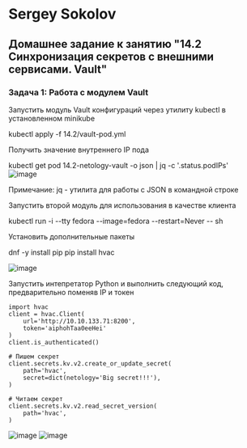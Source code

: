 # Sergey Sokolov
## Домашнее задание к занятию "14.2 Синхронизация секретов с внешними сервисами. Vault"
### Задача 1: Работа с модулем Vault

Запустить модуль Vault конфигураций через утилиту kubectl в установленном minikube

kubectl apply -f 14.2/vault-pod.yml

Получить значение внутреннего IP пода

kubectl get pod 14.2-netology-vault -o json | jq -c '.status.podIPs'  
![image](https://user-images.githubusercontent.com/93119897/209360124-77870040-4637-4686-8a2e-a4ab953e2529.png)


Примечание: jq - утилита для работы с JSON в командной строке

Запустить второй модуль для использования в качестве клиента

kubectl run -i --tty fedora --image=fedora --restart=Never -- sh

Установить дополнительные пакеты

dnf -y install pip
pip install hvac  

![image](https://user-images.githubusercontent.com/93119897/209360184-c4b60e42-7b83-4ef6-a276-ca2712f53e40.png)

Запустить интепретатор Python и выполнить следующий код, предварительно поменяв IP и токен
```
import hvac
client = hvac.Client(
    url='http://10.10.133.71:8200',
    token='aiphohTaa0eeHei'
)
client.is_authenticated()

# Пишем секрет
client.secrets.kv.v2.create_or_update_secret(
    path='hvac',
    secret=dict(netology='Big secret!!!'),
)

# Читаем секрет
client.secrets.kv.v2.read_secret_version(
    path='hvac',
)  
```
![image](https://user-images.githubusercontent.com/93119897/209360250-fe913fed-5a2f-4fa1-b74c-0167bff67569.png)
![image](https://user-images.githubusercontent.com/93119897/209360278-f7ab3796-369e-4ad0-a9ef-7012e86a312a.png)

